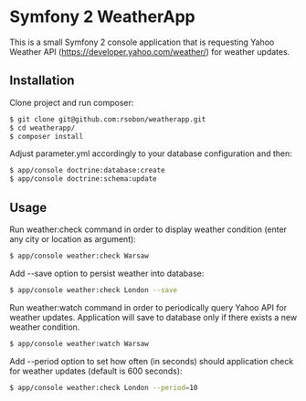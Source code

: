 Symfony 2 WeatherApp
=========

This is a small Symfony 2 console application that is requesting Yahoo Weather API (https://developer.yahoo.com/weather/) for weather updates.

Installation
------------

Clone project and run composer:
```bash
$ git clone git@github.com:rsobon/weatherapp.git
$ cd weatherapp/
$ composer install
```

Adjust parameter.yml accordingly to your database configuration and then:
```bash
$ app/console doctrine:database:create
$ app/console doctrine:schema:update
```

Usage
------------

Run weather:check command in order to display weather condition (enter any city or location as argument):
```bash
$ app/console weather:check Warsaw
```

Add --save option to persist weather into database:
```bash
$ app/console weather:check London --save
```

Run weather:watch command in order to periodically query Yahoo API for weather updates. Application will save to database only if there exists a new weather condition.
```bash
$ app/console weather:watch Warsaw
```

Add --period option to set how often (in seconds) should application check for weather updates (default is 600 seconds):
```bash
$ app/console weather:check London --period=10
```